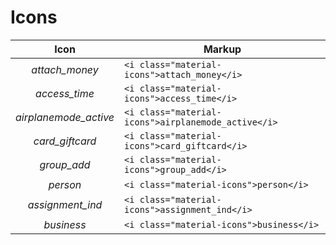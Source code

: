 # Icons
| Icon                                              | Markup                                              |
|:-------------------------------------------------:|-----------------------------------------------------|
| <i class="material-icons">attach_money</i>        | `<i class="material-icons">attach_money</i>`        |
| <i class="material-icons">access_time</i>         | `<i class="material-icons">access_time</i>`         |
| <i class="material-icons">airplanemode_active</i> | `<i class="material-icons">airplanemode_active</i>` |
| <i class="material-icons">card_giftcard</i>       | `<i class="material-icons">card_giftcard</i>`       |
| <i class="material-icons">group_add</i>           | `<i class="material-icons">group_add</i>`           |
| <i class="material-icons">person</i>              | `<i class="material-icons">person</i>`              |
| <i class="material-icons">assignment_ind</i>      | `<i class="material-icons">assignment_ind</i>`      |
| <i class="material-icons">business</i>            | `<i class="material-icons">business</i>`            |



